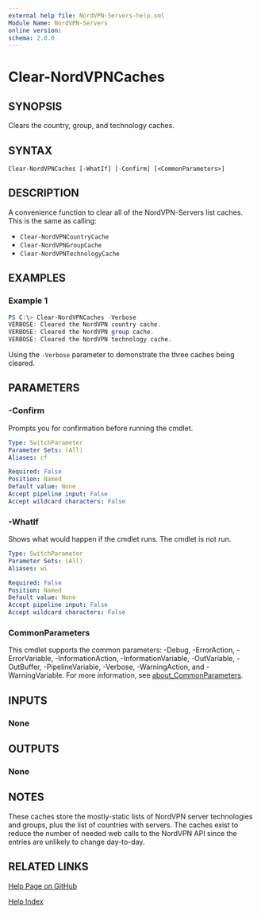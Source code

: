 ```yaml
---
external help file: NordVPN-Servers-help.xml
Module Name: NordVPN-Servers
online version:
schema: 2.0.0
---
```


# Clear-NordVPNCaches

## SYNOPSIS
Clears the country, group, and technology caches.

## SYNTAX

```
Clear-NordVPNCaches [-WhatIf] [-Confirm] [<CommonParameters>]
```

## DESCRIPTION
A convenience function to clear all of the NordVPN-Servers list caches. This
is the same as calling:

- `Clear-NordVPNCountryCache`
- `Clear-NordVPNGroupCache`
- `Clear-NordVPNTechnologyCache`

## EXAMPLES

### Example 1
```powershell
PS C:\> Clear-NordVPNCaches -Verbose
VERBOSE: Cleared the NordVPN country cache.
VERBOSE: Cleared the NordVPN group cache.
VERBOSE: Cleared the NordVPN technology cache.
```

Using the `-Verbose` parameter to demonstrate the three caches being cleared.

## PARAMETERS

### -Confirm
Prompts you for confirmation before running the cmdlet.

```yaml
Type: SwitchParameter
Parameter Sets: (All)
Aliases: cf

Required: False
Position: Named
Default value: None
Accept pipeline input: False
Accept wildcard characters: False
```

### -WhatIf
Shows what would happen if the cmdlet runs. The cmdlet is not run.

```yaml
Type: SwitchParameter
Parameter Sets: (All)
Aliases: wi

Required: False
Position: Named
Default value: None
Accept pipeline input: False
Accept wildcard characters: False
```

### CommonParameters
This cmdlet supports the common parameters: -Debug, -ErrorAction, -ErrorVariable, -InformationAction, -InformationVariable, -OutVariable, -OutBuffer, -PipelineVariable, -Verbose, -WarningAction, and -WarningVariable. For more information, see [about_CommonParameters](http://go.microsoft.com/fwlink/?LinkID=113216).

## INPUTS

### None

## OUTPUTS

### None

## NOTES
These caches store the mostly-static lists of NordVPN server technologies and
groups, plus the list of countries with servers. The caches exist to reduce the
number of needed web calls to the NordVPN API since the entries are unlikely to
change day-to-day.

## RELATED LINKS

[Help Page on GitHub](https://github.com/TheFreeman193/NordVPN-Servers/blob/master/docs/Clear-NordVPNCaches.md)

[Help Index](./INDEX.md)

